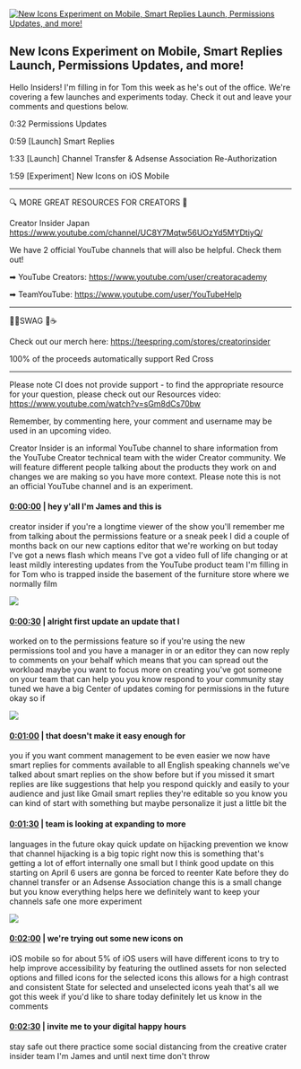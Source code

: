 [![New Icons Experiment on Mobile, Smart Replies Launch, Permissions Updates, and more!](https://i.ytimg.com/vi/nMZqxczIP3I/maxresdefault.jpg)](https://www.youtube.com/watch?v=nMZqxczIP3I)

## New Icons Experiment on Mobile, Smart Replies Launch, Permissions Updates, and more!

Hello Insiders! I'm filling in for Tom this week as he's out of the office. We're covering a few launches and experiments today. Check it out and leave your comments and questions below.



0:32 Permissions Updates

0:59 [Launch] Smart Replies

1:33 [Launch] Channel Transfer & Adsense Association Re-Authorization

1:59 [Experiment] New Icons on iOS Mobile

-------------------------------------------



🔍 MORE GREAT RESOURCES FOR CREATORS 🔎



Creator Insider Japan https://www.youtube.com/channel/UC8Y7Mqtw56UOzYd5MYDtiyQ/



We have 2 official YouTube channels that will also be helpful. Check them out! 



➡ YouTube Creators: https://www.youtube.com/user/creatoracademy



➡ TeamYouTube: https://www.youtube.com/user/YouTubeHelp



-------------------------------------------



👕👚SWAG 🎽☕



Check out our merch here: https://teespring.com/stores/creatorinsider



100% of the proceeds automatically support Red Cross



-------------------------------------------

Please note CI does not provide support - to find the appropriate resource for your question, please check out our Resources video: https://www.youtube.com/watch?v=sGm8dCs70bw



Remember, by commenting here, your comment and username may be used in an upcoming video.



Creator Insider is an informal YouTube channel to share information from the YouTube Creator technical team with the wider Creator community. We will feature different people talking about the products they work on and changes we are making so you have more context. Please note this is not an official YouTube channel and is an experiment.



#### [0:00:00](https://www.youtube.com/watch?v=nMZqxczIP3I&t=0) |  hey y'all I'm James and this is

creator insider if you're a longtime viewer of the show you'll remember me from talking about the permissions feature or a sneak peek I did a couple of months back on our new captions editor that we're working on but today I've got a news flash which means I've got a video full of life changing or at least mildly interesting updates from the YouTube product team I'm filling in for Tom who is trapped inside the basement of the furniture store where we normally film  

![](https://i.ytimg.com/vi/nMZqxczIP3I/maxres1.jpg)



#### [0:00:30](https://www.youtube.com/watch?v=nMZqxczIP3I&t=30) |  alright first update an update that I

worked on to the permissions feature so if you're using the new permissions tool and you have a manager in or an editor they can now reply to comments on your behalf which means that you can spread out the workload maybe you want to focus more on creating you've got someone on your team that can help you you know respond to your community stay tuned we have a big Center of updates coming for permissions in the future okay so if  

![](https://i.ytimg.com/vi/nMZqxczIP3I/maxres2.jpg)



#### [0:01:00](https://www.youtube.com/watch?v=nMZqxczIP3I&t=60) |  that doesn't make it easy enough for

you if you want comment management to be even easier we now have smart replies for comments available to all English speaking channels we've talked about smart replies on the show before but if you missed it smart replies are like suggestions that help you respond quickly and easily to your audience and just like Gmail smart replies they're editable so you know you can kind of start with something but maybe personalize it just a little bit the  

#### [0:01:30](https://www.youtube.com/watch?v=nMZqxczIP3I&t=90) |  team is looking at expanding to more

languages in the future okay quick update on hijacking prevention we know that channel hijacking is a big topic right now this is something that's getting a lot of effort internally one small but I think good update on this starting on April 6 users are gonna be forced to reenter Kate before they do channel transfer or an Adsense Association change this is a small change but you know everything helps here we definitely want to keep your channels safe one more experiment  

![](https://i.ytimg.com/vi/nMZqxczIP3I/maxres3.jpg)



#### [0:02:00](https://www.youtube.com/watch?v=nMZqxczIP3I&t=120) |  we're trying out some new icons on

iOS mobile so for about 5% of iOS users will have different icons to try to help improve accessibility by featuring the outlined assets for non selected options and filled icons for the selected icons this allows for a high contrast and consistent State for selected and unselected icons yeah that's all we got this week if you'd like to share today definitely let us know in the comments  

#### [0:02:30](https://www.youtube.com/watch?v=nMZqxczIP3I&t=150) |  invite me to your digital happy hours

stay safe out there practice some social distancing from the creative crater insider team I'm James and until next time don't throw  